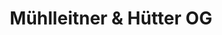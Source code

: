 ---
title: "Mühlleitner & Hütter OG"
url: /mattighofen/muehlleitner-und-huetter-og/
shop: Schuhe
---